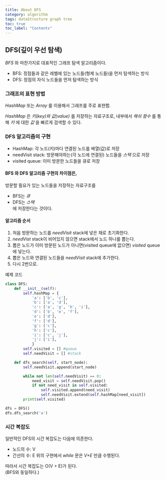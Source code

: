 ```yaml
---
title: About DFS
category: algorithm
tags: dataStructure graph tree
toc: true
toc_label: "Contents"
---
```


## DFS(깊이 우선 탐색)

_BFS_ 와 마찬가지로 대표적인 그래프 탐색 알고리즘이다.

- BFS: 정점들과 같은 레벨에 있는 노드들(형제 노드들)을 먼저 탐색하는 방식
- DFS: 정점의 자식 노드들을 먼저 탐색하는 방식

### 그래프의 표현 방법

_HashMap_ 또는 _Array_ 를 이용해서 그래프를 주로 표현함.

_HashMap_ 은 _키(key)와 값(value)_ 를 저장하는 자료구조로,
내부에서 _해쉬 함수_ 를 통해 _키_ 에 대한 _값_ 을 빠르게 검색할 수 있다.

### DFS 알고리즘의 구현

- HashMap: 각 노드(키)마다 연결된 노드를 배열(값)로 저장
- needVisit stack: 방문해야하는(각 노드에 연결된) 노드들을 _스택_ 으로 저장
- visited queue: 이미 방문한 노드들을 큐로 저장

#### BFS 와 DFS 알고리즘 구현의 차이점은,

방문할 필요가 있는 노드들을 저장하는 자료구조를

- BFS는 _큐_
- DFS는 _스택_  
  에 저장한다는 것이다.

#### 알고리즘 순서

1. 처음 방문하는 노드를 _needVisit_ stack에 넣은 채로 초기화한다.
2. _needVist_ stack이 비어있지 않으면 stack에서 노드 하나를 뽑는다.
3. 뽑은 노드가 이미 방문된 노드가 아니면(visited queue에 없으면) _visited_ queue에 넣는다.
4. 뽑은 노드와 연결된 노드들을 _needVisit_ stack에 추가한다.
5. 다시 2번으로.

예제 코드

```python
class DFS:
    def __init__(self):
        self.hashMap = {
            'a': ['b', 'c'],
            'b': ['a', 'd'],
            'c': ['a', 'g', 'h', 'i'],
            'd': ['b', 'e', 'f'],
            'e': ['d'],
            'f': ['d'],
            'g': ['c'],
            'h': ['c'],
            'i': ['c', 'j'],
            'j': ['i'],
            }
        self.visited = [] #queue
        self.needVisit = [] #stack

    def dfs_search(self, start_node):
        self.needVisit.append(start_node)

        while not len(self.needVisit) == 0:
            need_visit = self.needVisit.pop()
            if not need_visit in self.visited:
                self.visited.append(need_visit)
                self.needVisit.extend(self.hashMap[need_visit])
        print(self.visited)

dfs = DFS()
dfs.dfs_search('a')
```

### 시간 복잡도  
일반적인 DFS의 시간 복잡도는 다음에 의존한다.  
- 노드의 수: V  
- 간선의 수: E
위의 구현에서 _while_ 문은 _V+E_ 만큼 수행된다.  

따라서 시간 복잡도는 O(V + E)가 된다.  
(BFS와 동일하다.)  

